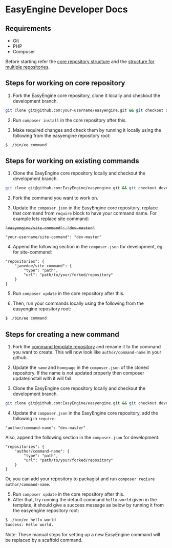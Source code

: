 EasyEngine Developer Docs
=========================

## Requirements

* Git
* PHP
* Composer

Before starting refer the [core repository structure](core-repo-structure.md) and the [structure for multiple repositories](structure-for-multiple-repos.md).

## Steps for working on core repository

1. Fork the EasyEngine core repository, clone it locally and checkout the development branch.
```bash
git clone git@github.com:your-username/easyengine.git && git checkout develop-v4 
```
2. Run `composer install` in the core repository after this.  

3. Make required changes and check them by running it locally using the following from the easyengine repository root:

```bash
$ ./bin/ee command
```

## Steps for working on existing commands

1. Clone the EasyEngine core repository locally and checkout the development branch.
```bash
git clone git@github.com:EasyEngine/easyengine.git && git checkout develop-v4 
```

2. Fork the command you want to work on.

3. Update the `composer.json` in the EasyEngine core repository, replace that command from `require` block to have your command name. For example lets replace site command: 

~~```"easyengine/site-command": "dev-master"```~~

```"your-username/site-command": "dev-master"```

4. Append the following section in the `composer.json` for development, eg. for site-command:
```
"repositories": {
    "janedoe/site-command": {
        "type": "path",
        "url": "path/to/your/forked/repository"
    }
}
```

5. Run `composer update` in the core repository after this.

6. Then, run your commands locally using the following from the easyengine repository root:
```bash
$ ./bin/ee command
```

## Steps for creating a new command

1. Fork the [command template repository](https://github.com/EasyEngine/command-template) and rename it to the command you want to create. This will now look like `author/command-name` in your github.

2. Update the `name` and `homepage` in the `composer.json` of the  cloned repository. If the name is not updated properly then composer update/install with it will fail. 

3. Clone the EasyEngine core repository locally and checkout the development branch.
```bash
git clone git@github.com:EasyEngine/easyengine.git && git checkout develop-v4 
```
4. Update the `composer.json` in the EasyEngine core repository, add the following in `require`:
```
"author/command-name": "dev-master"
```
Also, append the following section in the `composer.json` for development:
```
"repositories": {
    "author/command-name": {
        "type": "path",
        "url": "path/to/your/forked/repository"
    }
}
```

Or, you can add your repository to packagist and run `composer reqiure author/command-name`.

5. Run `composer update` in the core repository after this.
6. After that, try running the default command `hello-world` given in the template, it should give a success message as below by running it from the easyengine repository root:
```bash
$ ./bin/ee hello-world
Success: Hello world.
```

Note: These manual steps for setting up a new EasyEngine command will be replaced by a scaffold command.